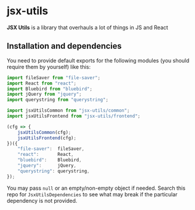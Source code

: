 # jsx-utils

**JSX Utils** is a library that overhauls a lot of things in JS and React

## Installation and dependencies
You need to provide default exports for the following modules (you should require them by yourself) like  this:
```js
import fileSaver from "file-saver";
import React from "react";
import Bluebird from "bluebird";
import jQuery from "jquery";
import querystring from "querystring";

import jsxUtilsCommon from "jsx-utils/common";
import jsxUtilsFrontend from "jsx-utils/frontend";

(cfg => {
	jsxUtilsCommon(cfg);
	jsxUtilsFrontend(cfg);
})({
	"file-saver":  fileSaver,
	"react":       React,
	"bluebird":    Bluebird,
	"jquery":      jQuery,
	"querystring": querystring,
});
```

You may pass `null` or an empty/non-empty object if needed. Search this repo for `JsxUtilsDependencies` to see what may
break if the particular dependency is not provided.